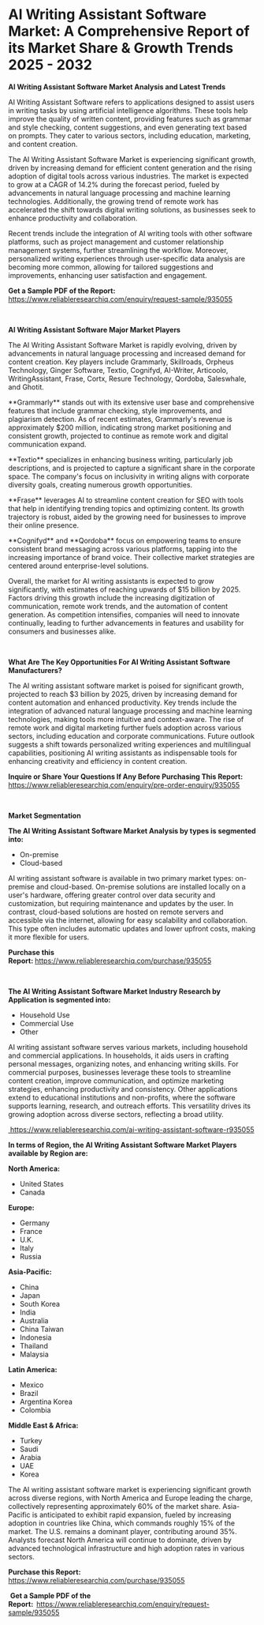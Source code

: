 <p><h1>AI Writing Assistant Software Market: A Comprehensive Report of its Market Share & Growth Trends 2025 - 2032</h1></p><p><strong>AI Writing Assistant Software Market Analysis and Latest Trends</strong></p>
<p><p>AI Writing Assistant Software refers to applications designed to assist users in writing tasks by using artificial intelligence algorithms. These tools help improve the quality of written content, providing features such as grammar and style checking, content suggestions, and even generating text based on prompts. They cater to various sectors, including education, marketing, and content creation.</p><p>The AI Writing Assistant Software Market is experiencing significant growth, driven by increasing demand for efficient content generation and the rising adoption of digital tools across various industries. The market is expected to grow at a CAGR of 14.2% during the forecast period, fueled by advancements in natural language processing and machine learning technologies. Additionally, the growing trend of remote work has accelerated the shift towards digital writing solutions, as businesses seek to enhance productivity and collaboration.</p><p>Recent trends include the integration of AI writing tools with other software platforms, such as project management and customer relationship management systems, further streamlining the workflow. Moreover, personalized writing experiences through user-specific data analysis are becoming more common, allowing for tailored suggestions and improvements, enhancing user satisfaction and engagement.</p></p>
<p><strong>Get a Sample PDF of the Report:&nbsp;</strong> <a href="https://www.reliableresearchiq.com/enquiry/request-sample/935055?utm_campaign=3271&utm_medium=2&utm_source=Github&utm_content=ia&utm_term=18042025&utm_id=ai-writing-assistant-software">https://www.reliableresearchiq.com/enquiry/request-sample/935055</a></p>
<p>&nbsp;</p>
<p><strong>AI Writing Assistant Software Major Market Players</strong></p>
<p><p>The AI Writing Assistant Software Market is rapidly evolving, driven by advancements in natural language processing and increased demand for content creation. Key players include Grammarly, Skillroads, Orpheus Technology, Ginger Software, Textio, Cognifyd, AI-Writer, Articoolo, WritingAssistant, Frase, Cortx, Resure Technology, Qordoba, Saleswhale, and Ghotit.</p><p>**Grammarly** stands out with its extensive user base and comprehensive features that include grammar checking, style improvements, and plagiarism detection. As of recent estimates, Grammarly's revenue is approximately $200 million, indicating strong market positioning and consistent growth, projected to continue as remote work and digital communication expand.</p><p>**Textio** specializes in enhancing business writing, particularly job descriptions, and is projected to capture a significant share in the corporate space. The company's focus on inclusivity in writing aligns with corporate diversity goals, creating numerous growth opportunities.</p><p>**Frase** leverages AI to streamline content creation for SEO with tools that help in identifying trending topics and optimizing content. Its growth trajectory is robust, aided by the growing need for businesses to improve their online presence. </p><p>**Cognifyd** and **Qordoba** focus on empowering teams to ensure consistent brand messaging across various platforms, tapping into the increasing importance of brand voice. Their collective market strategies are centered around enterprise-level solutions.</p><p>Overall, the market for AI writing assistants is expected to grow significantly, with estimates of reaching upwards of $15 billion by 2025. Factors driving this growth include the increasing digitization of communication, remote work trends, and the automation of content generation. As competition intensifies, companies will need to innovate continually, leading to further advancements in features and usability for consumers and businesses alike.</p></p>
<p>&nbsp;</p>
<p><strong>What Are The Key Opportunities For AI Writing Assistant Software Manufacturers?</strong></p>
<p><p>The AI writing assistant software market is poised for significant growth, projected to reach $3 billion by 2025, driven by increasing demand for content automation and enhanced productivity. Key trends include the integration of advanced natural language processing and machine learning technologies, making tools more intuitive and context-aware. The rise of remote work and digital marketing further fuels adoption across various sectors, including education and corporate communications. Future outlook suggests a shift towards personalized writing experiences and multilingual capabilities, positioning AI writing assistants as indispensable tools for enhancing creativity and efficiency in content creation.</p></p>
<p><strong>Inquire or Share Your Questions If Any Before Purchasing This Report:</strong> <a href="https://www.reliableresearchiq.com/enquiry/pre-order-enquiry/935055?utm_campaign=3271&utm_medium=2&utm_source=Github&utm_content=ia&utm_term=18042025&utm_id=ai-writing-assistant-software">https://www.reliableresearchiq.com/enquiry/pre-order-enquiry/935055</a></p>
<p>&nbsp;</p>
<p><strong>Market Segmentation</strong></p>
<p><strong>The AI Writing Assistant Software Market Analysis by types is segmented into:</strong></p>
<p><ul><li>On-premise</li><li>Cloud-based</li></ul></p>
<p><p>AI writing assistant software is available in two primary market types: on-premise and cloud-based. On-premise solutions are installed locally on a user's hardware, offering greater control over data security and customization, but requiring maintenance and updates by the user. In contrast, cloud-based solutions are hosted on remote servers and accessible via the internet, allowing for easy scalability and collaboration. This type often includes automatic updates and lower upfront costs, making it more flexible for users.</p></p>
<p><strong>Purchase this Report:&nbsp;</strong><a href="https://www.reliableresearchiq.com/purchase/935055?utm_campaign=3271&utm_medium=2&utm_source=Github&utm_content=ia&utm_term=18042025&utm_id=ai-writing-assistant-software">https://www.reliableresearchiq.com/purchase/935055</a></p>
<p>&nbsp;</p>
<p><strong>The AI Writing Assistant Software Market Industry Research by Application is segmented into:</strong></p>
<p><ul><li>Household Use</li><li>Commercial Use</li><li>Other</li></ul></p>
<p><p>AI writing assistant software serves various markets, including household and commercial applications. In households, it aids users in crafting personal messages, organizing notes, and enhancing writing skills. For commercial purposes, businesses leverage these tools to streamline content creation, improve communication, and optimize marketing strategies, enhancing productivity and consistency. Other applications extend to educational institutions and non-profits, where the software supports learning, research, and outreach efforts. This versatility drives its growing adoption across diverse sectors, reflecting a broad utility.</p></p>
<p><a href="https://www.reliableresearchiq.com/ai-writing-assistant-software-r935055?utm_campaign=3271&utm_medium=2&utm_source=Github&utm_content=ia&utm_term=18042025&utm_id=ai-writing-assistant-software">&nbsp;https://www.reliableresearchiq.com/ai-writing-assistant-software-r935055</a></p>
<p><strong>In terms of Region, the AI Writing Assistant Software Market Players available by Region are:</strong></p>
<p>
    <p> <strong> North America: </strong>
        <ul>
            <li>United States</li>
            <li>Canada</li>
        </ul>
        </p> 
    <p> <strong> Europe: </strong>
        <ul>
            <li>Germany</li>
            <li>France</li>
            <li>U.K.</li>
            <li>Italy</li>
            <li>Russia</li>
        </ul>
        </p> 
    <p> <strong> Asia-Pacific: </strong>
        <ul>
            <li>China</li>
            <li>Japan</li>
            <li>South Korea</li>
            <li>India</li>
            <li>Australia</li>
            <li>China Taiwan</li>
            <li>Indonesia</li>
            <li>Thailand</li>
            <li>Malaysia</li>
        </ul>
        </p> 
    <p> <strong> Latin America: </strong>
        <ul>
            <li>Mexico</li>
            <li>Brazil</li>
            <li>Argentina Korea</li>
            <li>Colombia</li>
        </ul>
        </p> 
    <p> <strong> Middle East & Africa: </strong>
        <ul>
            <li>Turkey</li>
            <li>Saudi</li>
            <li>Arabia</li>
            <li>UAE</li>
            <li>Korea</li>
        </ul>
    </p>
    </p>
<p><p>The AI writing assistant software market is experiencing significant growth across diverse regions, with North America and Europe leading the charge, collectively representing approximately 60% of the market share. Asia-Pacific is anticipated to exhibit rapid expansion, fueled by increasing adoption in countries like China, which commands roughly 15% of the market. The U.S. remains a dominant player, contributing around 35%. Analysts forecast North America will continue to dominate, driven by advanced technological infrastructure and high adoption rates in various sectors.</p></p>
<p><strong>Purchase this Report: </strong><a href="https://www.reliableresearchiq.com/purchase/935055?utm_campaign=3271&utm_medium=2&utm_source=Github&utm_content=ia&utm_term=18042025&utm_id=ai-writing-assistant-software">https://www.reliableresearchiq.com/purchase/935055</a></p>
<p>&nbsp;<strong>Get a Sample PDF of the Report:&nbsp;&nbsp;</strong><a href="https://www.reliableresearchiq.com/enquiry/request-sample/935055?utm_campaign=3271&utm_medium=2&utm_source=Github&utm_content=ia&utm_term=18042025&utm_id=ai-writing-assistant-software">https://www.reliableresearchiq.com/enquiry/request-sample/935055</a></p>
<p><strong></strong></p>
<p><p></p><p></p><p></p></p>